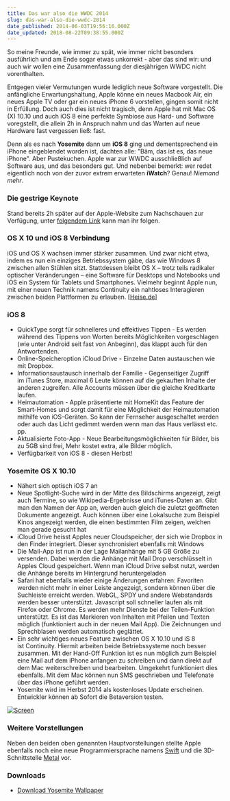 ```yaml
---
title: Das war also die WWDC 2014
slug: das-war-also-die-wwdc-2014
date_published: 2014-06-03T19:56:16.000Z
date_updated: 2018-08-22T09:38:55.000Z
---
```


So meine Freunde, wie immer zu spät, wie immer nicht besonders ausführlich und am Ende sogar etwas unkorrekt - aber das sind wir: und auch wir wollen eine Zusammenfassung der diesjährigen WWDC nicht vorenthalten. 

Entgegen vieler Vermutungen wurde lediglich neue Software vorgestellt. Die anfängliche Erwartungshaltung, Apple könne ein neues Macbook Air, ein neues Apple TV oder gar ein neues iPhone 6 vorstellen, gingen somit nicht in Erfüllung. Doch auch dies ist nicht tragisch, denn Apple hat mit Mac OS (X) 10.10 und auch iOS 8 eine perfekte Symbiose aus Hard- und Software voregstellt, die allein 2h in Anspruch nahm und das Warten auf neue Hardware fast vergessen ließ: fast.

Denn als es nach **Yosemite** dann um **iOS 8** ging und dementsprechend ein iPhone eingeblendet worden ist, dachten alle: "Bäm, das ist es, das neue iPhone". Aber Pustekuchen. Apple war zur WWDC ausschließlich auf Software aus, und das besonders gut. Und nebenbei bemerkt: wer redet eigentlich noch von der zuvor extrem erwarteten **iWatch**? Genau! *Niemand mehr*.

### Die gestrige Keynote

Stand bereits 2h später auf der Apple-Website zum Nachschauen zur Verfügung, unter [folgendem Link](http://www.apple.com/apple-events/june-2014/) kann man ihr folgen.

### OS X 10 und iOS 8 Verbindung

iOS und OS X wachsen immer stärker zusammen. Und zwar nicht etwa, indem es nun ein einziges Betriebssystem gäbe, das wie Windows 8 zwischen allen Stühlen sitzt. Stattdessen bleibt OS X – trotz teils radikaler optischer Veränderungen – eine Software für Desktops und Notebooks und iOS ein System für Tablets und Smartphones. Vielmehr beginnt Apple nun, mit einer neuen Technik namens Continuity ein nahtloses Interagieren zwischen beiden Plattformen zu erlauben. [[Heise.de](http://www.heise.de/thema/WWDC)]

### iOS 8

- QuickType sorgt für schnelleres und effektives Tippen - Es werden während des Tippens von Worten bereits Möglichkeiten vorgeschlagen (wie unter Android seit fast von Anbeginn), das klappt auch für den Antwortenden.
- Online-Speicheroption iCloud Drive - Einzelne Daten austauschen wie mit Dropbox.
- Informationsaustausch innerhalb der Familie - Gegenseitiger Zugriff im iTunes Store, maximal 6 Leute können auf die gekauften Inhalte der anderen zugreifen. Alle Accounts müssen über die gleiche Kreditkarte laufen.
- Heimautomation - Apple präsentierte mit HomeKit das Feature der Smart-Homes und sorgt damit für eine Möglichkeit der Heimautomation mithilfe von iOS-Geräten. So kann der Fernseher ausgeschaltet werden oder auch das Licht gedimmt werden wenn man das Haus verlässt etc. pp.
- Aktualisierte Foto-App - Neue Bearbeitungsmöglichkeiten für Bilder, bis zu 5GB sind frei, Mehr kostet extra, alle Bilder möglich.
- Verfügbarkeit von iOS 8 - diesen Herbst!

### Yosemite OS X 10.10

- Nähert sich optisch iOS 7 an
- Neue Spotlight-Suche wird in der Mitte des Bildschirms angezeigt, zeigt auch Termine, so wie Wikipedia-Ergebnisse und iTunes-Daten an. Gibt man den Namen der App an, werden auch gleich die zuletzt geöffneten Dokumente angezeigt. Auch können über eine Lokalsuche zum Beispiel Kinos angezeigt werden, die einen bestimmten Film zeigen, welchen man gerade gesucht hat
- iCloud Drive heisst Apples neuer Cloudspeicher, der sich wie Dropbox in den Finder integriert. Dieser synchronisiert ebenfalls mit Windows
- Die Mail-App ist nun in der Lage Mailanhänge mit 5 GB Größe zu versenden. Dabei werden die Anhänge mit Mail Drop verschlüsselt in Apples Cloud gespeichert. Wenn man iCloud Drive selbst nutzt, werden die Anhänge bereits im Hintergrund heruntergeladen
- Safari hat ebenfalls wieder einige Änderungen erfahren: Favoriten werden nicht mehr in einer Leiste angezeigt, sondern können über die Suchleiste erreicht werden. WebGL, SPDY und andere Webstandards werden besser unterstützt. Javascript soll schneller laufen als mit Firefox oder Chrome. Es werden mehr Dienste bei der Teilen-Funktion unterstützt. Es ist das Markieren von Inhalten mit Pfeilen und Texten möglich (funktioniert auch in der neuen Mail App). Die Zeichnungen und Sprechblasen werden automatisch geglättet.
- Ein sehr wichtiges neues Feature zwischen OS X 10.10 und iS 8 ist Continuity. Hiermit arbeiten beide Betriebssysteme noch besser zusammen. Mit der Hand-Off Funktion ist es nun möglich zum Beispiel eine Mail auf dem iPhone anfangen zu schreiben und dann direkt auf dem Mac weiterschreiben und bearbeiten. Umgekehrt funktioniert dies ebenfalls. Mit dem Mac können nun SMS geschrieben und Telefonate über das iPhone geführt werden.
- Yosemite wird im Herbst 2014 als kostenloses Update erscheinen. Entwickler können ab Sofort die Betaversion testen.

[![Screen](//picdump.thafaker.de/2014/06/Screen-580x326.jpg)](__GHOST_URL__/das-war-also-die-wwdc-2014/screen/)

### Weitere Vorstellungen

Neben den beiden oben genannten Hauptvorstellungen stellte Apple ebenfalls noch eine neue Programmiersprache namens [Swift](http://www.golem.de/news/fuer-ios-und-os-x-swift-statt-objective-c-1406-106915.html) und die 3D-Schnittstelle [Metal](http://www.golem.de/news/apple-entwicklerlob-fuer-3d-schnittstelle-metal-1406-106902.html) vor.

### Downloads

- [Download Yosemite Wallpaper](https://cloudup.com/iaBk6xhqUi0)
